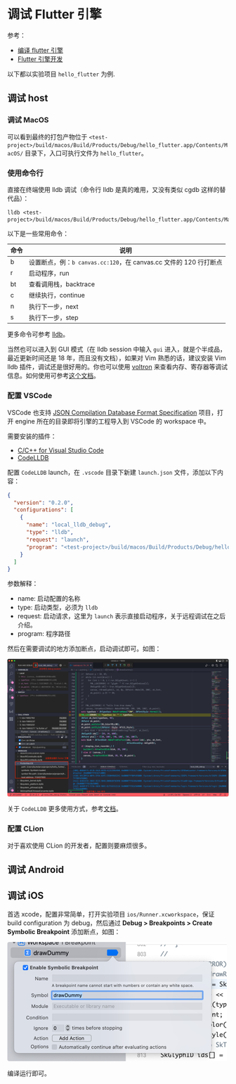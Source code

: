 # 调试 Flutter 引擎

参考：

- [编译 flutter 引擎](compile-flutter-engine.md)
- [Flutter 引擎开发](flutter-engine-dev.md)

以下都以实验项目 `hello_flutter` 为例.

## 调试 host

### 调试 MacOS

可以看到最终的打包产物位于 `<test-project>/build/macos/Build/Products/Debug/hello_flutter.app/Contents/MacOS/` 目录下，入口可执行文件为 `hello_flutter`。

### 使用命令行

直接在终端使用 lldb 调试（命令行 lldb 是真的难用，又没有类似 cgdb 这样的替代品）：

```shell
lldb <test-project>/build/macos/Build/Products/Debug/hello_flutter.app/Contents/MacOS/hello_flutter
```

以下是一些常用命令：

| 命令 | 说明                                              |
| ---- |-------------------------------------------------|
| b | 设置断点，例：`b canvas.cc:120`，在 canvas.cc 文件的 120 行打断点 |
| r | 启动程序，run                                        |
| bt | 查看调用栈，backtrace                                 |
| c | 继续执行，continue                                   |
| n | 执行下一步，next                                      |
| s | 执行下一步，step                                      |

更多命令可参考 [lldb](https://lldb.llvm.org/)。

当然也可以进入到 GUI 模式（在 lldb session 中输入 `gui` 进入，就是个半成品，最近更新时间还是 18 年，而且没有文档），如果对 Vim 熟悉的话，建议安装 Vim lldb 插件，调试还是很好用的。你也可以使用 [voltron](https://github.com/snare/voltron) 来查看内存、寄存器等调试信息。如何使用可参考[这个文档](https://lldb.llvm.org/use/map.html)。

### 配置 VSCode

VSCode 也支持 [JSON Compilation Database Format Specification](https://clang.llvm.org/docs/JSONCompilationDatabase.html) 项目，打开 engine 所在的目录即将引擎的工程导入到 VSCode 的 workspace 中。

需要安装的插件：

- [C/C++ for Visual Studio Code](https://marketplace.visualstudio.com/items?itemName=ms-vscode.cpptools)
- [CodeLLDB](https://marketplace.visualstudio.com/items?itemName=vadimcn.vscode-lldb)

配置 `CodeLLDB` launch，在 `.vscode` 目录下新建 `launch.json` 文件，添加以下内容：

```json
{
  "version": "0.2.0",
  "configurations": [
    {
      "name": "local_lldb_debug",
      "type": "lldb",
      "request": "launch",
      "program": "<test-project>/build/macos/Build/Products/Debug/hello_flutter.app/Contents/MacOS/hello_flutter"
    }
  ]
}
```

参数解释：

- name: 启动配置的名称
- type: 启动类型，必须为 `lldb`
- request: 启动请求，这里为 `launch` 表示直接启动程序，关于远程调试在之后介绍。
- program: 程序路径

然后在需要调试的地方添加断点，启动调试即可。如图：

![img.png](imgs/debug-host-vscode.png)

关于 `CodeLLDB` 更多使用方式，参考[文档](https://github.com/vadimcn/vscode-lldb/blob/v1.7.0/MANUAL.md)。

### 配置 CLion

对于喜欢使用 CLion 的开发者，配置则要麻烦很多。

## 调试 Android

## 调试 iOS

首选 xcode，配置非常简单，打开实验项目 `ios/Runner.xcworkspace`，保证 build configuration 为 debug，然后通过 **Debug > Breakpoints > Create Symbolic Breakpoint** 添加断点，如图：

![img.png](imgs/debug-ios-xcode.png)

编译运行即可。

